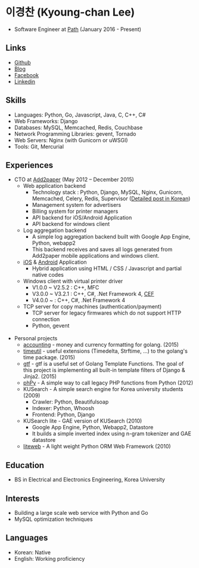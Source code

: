 # 이경찬 (Kyoung-chan Lee)

* Software Engineer at <a href="http://path.com" target="_blank">Path</a> (January 2016 - Present)

## Links

* <a href="https://github.com/leekchan/" target="_blank">Github</a>
* <a href="http://blog.leekchan.com/" target="_blank">Blog</a>
* <a href="https://www.facebook.com/leekchan" target="_blank">Facebook</a>
* <a href="http://kr.linkedin.com/pub/kyoung-chan-lee/2a/499/34b" target="_blank">Linkedin</a>

## Skills
* Languages: Python, Go, Javascript, Java, C, C++, C#
* Web Frameworks: Django
* Databases: MySQL, Memcached, Redis, Couchbase
* Network Programming Libraries: gevent, Tornado
* Web Servers: Nginx (with Gunicorn or uWSGI)
* Tools: Git, Mercurial

## Experiences
* CTO at <a href="http://www.add2paper.com" target="_blank">Add2paper</a> (May 2012 – December 2015)
    * Web application backend 
        * Technology stack : Python, Django, MySQL, Nginx, Gunicorn, Memcached, Celery, Redis, Supervisor (<a href="http://add2paper.github.io/2013/04/17/Add2paper-Technology-Stack/" target="_blank">Detailed post in Korean</a>)
    	* Management system for advertisers
    	* Billing system for printer managers
    	* API backend for iOS/Android Application
    	* API backend for windows client
    * Log aggregation backend 
    	* A simple log aggregation backend built with Google App Engine, Python, webapp2
    	* This backend receives and saves all logs generated from Add2paper mobile applications and windows client.
    * <a href="http://www.add2paper.com/m_api/download/ios/" target="_blank">iOS</a> & <a href="http://www.add2paper.com/m_api/download/android/" target="_blank">Android</a> Application 
    	* Hybrid application using HTML / CSS / Javascript and partial native codes
    * Windows client with virtual printer driver 
    	* V1.0.0 ~ V2.5.2 : C++, MFC
    	* V3.0.0 ~ V3.2.1 : C++, C#, .Net Framework 4, <a href="https://code.google.com/p/chromiumembedded/" target="_blank">CEF</a>
        * V4.0.0 ~ : C++, C#, .Net Framework 4
    * TCP server for copy machines (authentication/payment)
        * TCP server for legacy firmwares which do not support HTTP connection
        * Python, gevent
<br /><br />
* Personal projects
    * <a href="https://github.com/leekchan/accounting" target="_blank">accounting</a> - money and currency formatting for golang. (2015)
    * <a href="https://github.com/leekchan/timeutil" target="_blank">timeutil</a> - useful extensions (Timedelta, Strftime, ...) to the golang's time package. (2015)
    * <a href="https://github.com/leekchan/gtf" target="_blank">gtf</a> - gtf is a useful set of Golang Template Functions. The goal of this project is implementing all built-in template filters of Django & Jinja2. (2015)
	* <a href="https://github.com/leekchan/phPy" target="_blank">phPy</a> - A simple way to call legacy PHP functions from Python (2012)
	* KUSearch - A simple search engine for Korea university students (2009) 
		* Crawler: Python, Beautifulsoap
		* Indexer: Python, Whoosh
		* Frontend: Python, Django
	* KUSearch lite - GAE version of KUSearch (2010)
		* Google App Engine, Python, Webapp2, Datastore
		* It builds a simple inverted index using n-gram tokenizer and GAE datastore
	* <a href="https://code.google.com/p/liteweb-python-webframework/source/browse/#svn%2Ftrunk%2Fliteweb" target="_blank">liteweb</a> - A light weight Python ORM Web Framework (2010)

## Education
* BS in Electrical and Electronics Engineering, Korea University 



## Interests
* Building a large scale web service with Python and Go
* MySQL optimization techniques


## Languages
* Korean: Native
* English: Working proficiency
